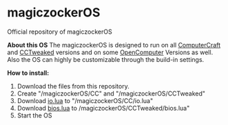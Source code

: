 # magiczockerOS
Official repository of magiczockerOS

**About this OS**
The magiczockerOS is designed to run on all [ComputerCraft](https://github.com/dan200/computercraft) and [CCTweaked](https://github.com/squiddev-cc/cc-tweaked) versions
and on some [OpenComputer](https://github.com/MightyPirates/OpenComputers) Versions as well.
Also the OS can highly be customizable through the build-in settings.

**How to install:**
1. Download the files from this repository.
2. Create "/magiczockerOS/CC" and "/magiczockerOS/CCTweaked"
3. Download [io.lua](https://raw.githubusercontent.com/dan200/ComputerCraft/master/src/main/resources/assets/computercraft/lua/rom/apis/io.lua) to "/magiczockerOS/CC/io.lua"
4. Download [bios.lua](https://raw.githubusercontent.com/SquidDev-CC/CC-Tweaked/mc-1.15.x/src/main/resources/data/computercraft/lua/bios.lua) to /magiczockerOS/CCTweaked/bios.lua"
5. Start the OS
